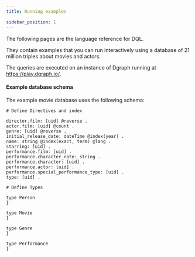 ```yaml
---
title: Running examples

sidebar_position: 1
---
```


The following pages are the language reference for DQL.

They contain examples that you can run interactively using a database of 21 million triples about movies and actors.

The queries are executed on an instance of Dgraph running at https://play.dgraph.io/.

#### Example database schema

The example movie database uses the following schema:

```
# Define Directives and index

director.film: [uid] @reverse .
actor.film: [uid] @count .
genre: [uid] @reverse .
initial_release_date: dateTime @index(year) .
name: string @index(exact, term) @lang .
starring: [uid] .
performance.film: [uid] .
performance.character_note: string .
performance.character: [uid] .
performance.actor: [uid] .
performance.special_performance_type: [uid] .
type: [uid] .

# Define Types

type Person 
}

type Movie 
}

type Genre 
}

type Performance 
}
```
